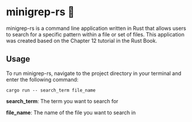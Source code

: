 # minigrep-rs 🦀
minigrep-rs is a command line application written in Rust that allows users to search for a specific pattern within a file or set of files. This application was created based on the Chapter 12 tutorial in the Rust Book.

## Usage
To run minigrep-rs, navigate to the project directory in your terminal and enter the following command:

```shell
cargo run -- search_term file_name
```

**search_term**: The term you want to search for

**file_name**: The name of the file you want to search in
